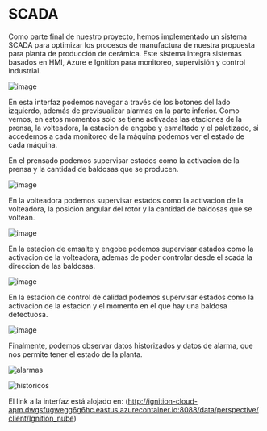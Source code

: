 # SCADA

Como parte final de nuestro proyecto, hemos implementado un sistema SCADA para optimizar los procesos de manufactura de nuestra propuesta para planta de producción de cerámica. Este sistema integra sistemas basados en HMI, Azure e Ignition para monitoreo, supervisión y control industrial.

![image](https://github.com/danielCamiloP/TecnomecatroniX/assets/82681128/c75cc323-2d21-48d2-b50c-53a746bd0152)


En esta interfaz podemos navegar a través de los botones del lado izquierdo, además de previsualizar alarmas en la parte inferior. Como vemos, en estos momentos solo se tiene activadas las etaciones de la prensa, la volteadora, la estacion de engobe y esmaltado y el paletizado, si accedemos a cada monitoreo de la máquina podemos ver el estado de cada máquina.

En el prensado podemos supervisar estados como la activacion de la prensa y la cantidad de baldosas que se producen.

![image](https://github.com/danielCamiloP/TecnomecatroniX/assets/82681128/4456e5a6-86b2-4fbf-926e-965287860616)

En la volteadora podemos supervisar estados como la activacion de la volteadora, la posicion angular del rotor y la cantidad de baldosas que se voltean.

![image](https://github.com/danielCamiloP/TecnomecatroniX/assets/82681128/18c09e45-7161-43f2-98c6-5174f0ff2f6d)


En la estacion de emsalte y engobe podemos supervisar estados como la activacion de la volteadora, ademas de poder controlar desde el scada la direccion de las baldosas.

![image](https://github.com/danielCamiloP/TecnomecatroniX/assets/82681128/18486b3c-5929-4461-8269-3207f922d4fe)

En la estacion de control de calidad podemos supervisar estados como la activacion de la estacion y el momento en el que hay una baldosa defectuosa.

![image](https://github.com/danielCamiloP/TecnomecatroniX/assets/82681128/d9697f39-1cf8-41d6-8b21-5e5fb2fa1a57)



Finalmente, podemos observar datos historizados y datos de alarma, que nos permite tener el estado de la planta.

![alarmas](https://github.com/danielCamiloP/TecnomecatroniX/assets/49196698/e045a114-6122-4df4-9e5a-87b58cf34aa7)


![historicos](https://github.com/danielCamiloP/TecnomecatroniX/assets/49196698/d68425c7-f450-4ece-8733-ba05b859dffd)


El link a la interfaz está alojado en: (http://ignition-cloud-apm.dwgsfugwegg6g6hc.eastus.azurecontainer.io:8088/data/perspective/client/Ignition_nube)
